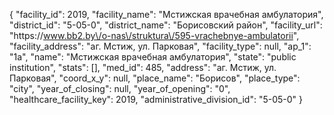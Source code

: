 {
    "facility_id": 2019,
    "facility_name": "Мстижская врачебная амбулатория",
    "district_id": "5-05-0",
    "district_name": "Борисовский район",
    "facility_url": "https:\/\/www.bb2.by\/o-nas\/struktura\/595-vrachebnye-ambulatorii",
    "facility_address": "аг. Мстиж, ул. Парковая",
    "facility_type": null,
    "ap_1": "1а",
    "name": "Мстижская врачебная амбулатория",
    "state": "public institution",
    "stats": [],
    "med_id": 485,
    "address": "аг. Мстиж, ул. Парковая",
    "coord_x_y": null,
    "place_name": "Борисов",
    "place_type": "city",
    "year_of_closing": null,
    "year_of_opening": "0",
    "healthcare_facility_key": 2019,
    "administrative_division_id": "5-05-0"
}